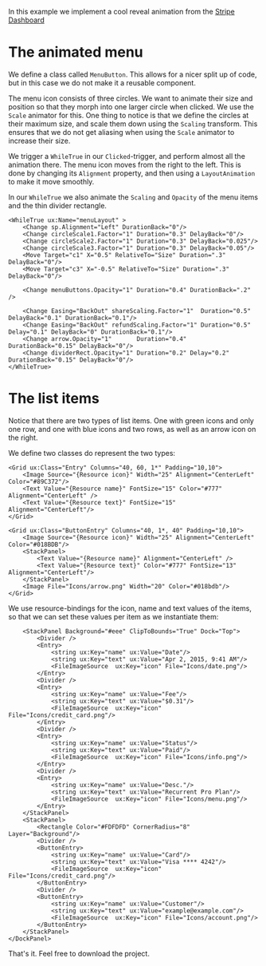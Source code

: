 In this example we implement a cool reveal animation from the [Stripe Dashboard](http://medium.stfi.re/swlh/exploring-the-product-design-of-the-stripe-dashboard-for-iphone-e54e14f3d87e?ref=hackingui&sf=lroyzg#.bgjivpv68)

# The animated menu

We define a class called `MenuButton`. This allows for a nicer split up of code, but in this case we do not make it a reusable component.

The menu icon consists of three circles. We want to animate their size and position so that they morph into one larger circle when clicked. We use the `Scale` animator for this. One thing to notice is that we define the circles at their maximum size, and scale them down using the `Scaling` transform. This ensures that we do not get aliasing when using the `Scale` animator to increase their size.

<!-- snippet:reveal-actions:MenuButton.ux:CirclesButton -->

We trigger a `WhileTrue` in our `Clicked`-trigger, and perform almost all the animation there. The menu icon moves from the right to the left. This is done by changing its `Alignment` property, and then using a `LayoutAnimation` to make it move smoothly.

<!-- snippet:reveal-actions:MenuButton.ux:LayoutAnimation -->

In our `WhileTrue` we also animate the `Scaling` and `Opacity` of the menu items and the thin divider rectangle.

<!-- snippet-begin:code/MenuButton.ux:MenuAnimation -->

```
<WhileTrue ux:Name="menuLayout" >
    <Change sp.Alignment="Left" DurationBack="0"/>
    <Change circleScale1.Factor="1" Duration="0.3" DelayBack="0"/>
    <Change circleScale2.Factor="1" Duration="0.3" DelayBack="0.025"/>
    <Change circleScale3.Factor="1" Duration="0.3" DelayBack="0.05"/>
    <Move Target="c1" X="0.5" RelativeTo="Size" Duration=".3" DelayBack="0"/>
    <Move Target="c3" X="-0.5" RelativeTo="Size" Duration=".3" DelayBack="0"/>

    <Change menuButtons.Opacity="1" Duration="0.4" DurationBack=".2" />

    <Change Easing="BackOut" shareScaling.Factor="1"  Duration="0.5" DelayBack="0.1" DurationBack="0.1"/>
    <Change Easing="BackOut" refundScaling.Factor="1" Duration="0.5" Delay="0.1" DelayBack="0" DurationBack="0.1"/>
    <Change arrow.Opacity="1"       Duration="0.4"             DurationBack="0.15" DelayBack="0"/>
    <Change dividerRect.Opacity="1" Duration="0.2" Delay="0.2" DurationBack="0.15" DelayBack="0"/>
</WhileTrue>
```

<!-- snippet-end -->


# The list items

Notice that there are two types of list items. One with green icons and only one row, and one with blue icons and two rows, as well as an arrow icon on the right.

We define two classes do represent the two types:

<!-- snippet-begin:code/MainView.ux:ListItems -->

```
<Grid ux:Class="Entry" Columns="40, 60, 1*" Padding="10,10">
    <Image Source="{Resource icon}" Width="25" Alignment="CenterLeft" Color="#89C372"/>
    <Text Value="{Resource name}" FontSize="15" Color="#777" Alignment="CenterLeft" />
    <Text Value="{Resource text}" FontSize="15" Alignment="CenterLeft"/>
</Grid>

<Grid ux:Class="ButtonEntry" Columns="40, 1*, 40" Padding="10,10">
    <Image Source="{Resource icon}" Width="25" Alignment="CenterLeft" Color="#018BDB"/>
    <StackPanel>
        <Text Value="{Resource name}" Alignment="CenterLeft" />
        <Text Value="{Resource text}" Color="#777" FontSize="13" Alignment="CenterLeft"/>
    </StackPanel>
    <Image File="Icons/arrow.png" Width="20" Color="#018bdb"/>
</Grid>
```

<!-- snippet-end -->

We use resource-bindings for the icon, name and text values of the items, so that we can set these values per item as we instantiate them:

<!-- snippet-begin:code/MainView.ux:ListItemsInstances -->

```
    <StackPanel Background="#eee" ClipToBounds="True" Dock="Top">
        <Divider />
        <Entry>
            <string ux:Key="name" ux:Value="Date"/>
            <string ux:Key="text" ux:Value="Apr 2, 2015, 9:41 AM"/>
            <FileImageSource  ux:Key="icon" File="Icons/date.png"/>
        </Entry>
        <Divider />
        <Entry>
            <string ux:Key="name" ux:Value="Fee"/>
            <string ux:Key="text" ux:Value="$0.31"/>
            <FileImageSource  ux:Key="icon" File="Icons/credit_card.png"/>
        </Entry>
        <Divider />
        <Entry>
            <string ux:Key="name" ux:Value="Status"/>
            <string ux:Key="text" ux:Value="Paid"/>
            <FileImageSource  ux:Key="icon" File="Icons/info.png"/>
        </Entry>
        <Divider />
        <Entry>
            <string ux:Key="name" ux:Value="Desc."/>
            <string ux:Key="text" ux:Value="Recurrent Pro Plan"/>
            <FileImageSource  ux:Key="icon" File="Icons/menu.png"/>
        </Entry>
    </StackPanel>
    <StackPanel>
        <Rectangle Color="#FDFDFD" CornerRadius="8" Layer="Background"/>
        <Divider />
        <ButtonEntry>
            <string ux:Key="name" ux:Value="Card"/>
            <string ux:Key="text" ux:Value="Visa **** 4242"/>
            <FileImageSource  ux:Key="icon" File="Icons/credit_card.png"/>
        </ButtonEntry>
        <Divider />
        <ButtonEntry>
            <string ux:Key="name" ux:Value="Customer"/>
            <string ux:Key="text" ux:Value="example@example.com"/>
            <FileImageSource  ux:Key="icon" File="Icons/account.png"/>
        </ButtonEntry>
    </StackPanel>
</DockPanel>
```

<!-- snippet-end -->

That's it. Feel free to download the project.
